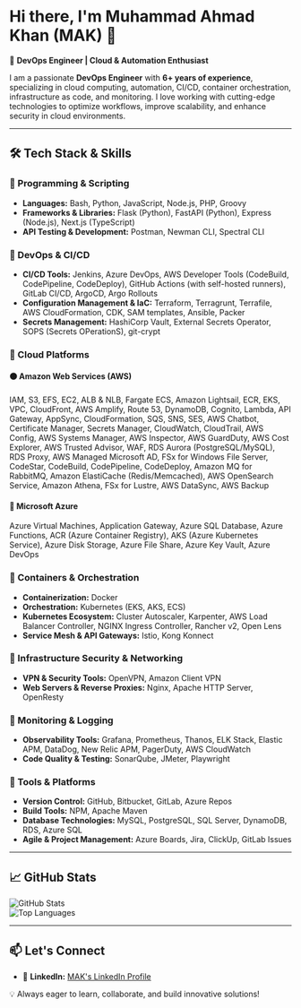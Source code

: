 <!--
**muhammad-ahmad-khan/muhammad-ahmad-khan** is a ✨ _special_ ✨ repository because its `README.md` (this file) appears on your GitHub profile.

Here are some ideas to get you started:

- 🔭 I’m currently working on ...
- 🌱 I’m currently learning ...
- 👯 I’m looking to collaborate on ...
- 🤔 I’m looking for help with ...
- 💬 Ask me about ...
- 📫 How to reach me: ...
- 😄 Pronouns: ...
- ⚡ Fun fact: ...
-->

# Hi there, I'm Muhammad Ahmad Khan (MAK) 👋  

🚀 **DevOps Engineer | Cloud & Automation Enthusiast**  

I am a passionate **DevOps Engineer** with **6+ years of experience**, specializing in cloud computing, automation, CI/CD, container orchestration, infrastructure as code, and monitoring. I love working with cutting-edge technologies to optimize workflows, improve scalability, and enhance security in cloud environments.

---

## 🛠️ Tech Stack & Skills  

### 🔹 Programming & Scripting  
- **Languages:** Bash, Python, JavaScript, Node.js, PHP, Groovy  
- **Frameworks & Libraries:** Flask (Python), FastAPI (Python), Express (Node.js), Next.js (TypeScript)  
- **API Testing & Development:** Postman, Newman CLI, Spectral CLI  

### 🔹 DevOps & CI/CD  
- **CI/CD Tools:** Jenkins, Azure DevOps, AWS Developer Tools (CodeBuild, CodePipeline, CodeDeploy), GitHub Actions (with self-hosted runners), GitLab CI/CD, ArgoCD, Argo Rollouts  
- **Configuration Management & IaC:** Terraform, Terragrunt, Terrafile, AWS CloudFormation, CDK, SAM templates, Ansible, Packer  
- **Secrets Management:** HashiCorp Vault, External Secrets Operator, SOPS (Secrets OPerationS), git-crypt  

### 🔹 Cloud Platforms  
#### 🟠 **Amazon Web Services (AWS)**  
IAM, S3, EFS, EC2, ALB & NLB, Fargate ECS, Amazon Lightsail, ECR, EKS, VPC, CloudFront, AWS Amplify, Route 53, DynamoDB, Cognito, Lambda, API Gateway, AppSync, CloudFormation, SQS, SNS, SES, AWS Chatbot, Certificate Manager, Secrets Manager, CloudWatch, CloudTrail, AWS Config, AWS Systems Manager, AWS Inspector, AWS GuardDuty, AWS Cost Explorer, AWS Trusted Advisor, WAF, RDS Aurora (PostgreSQL/MySQL), RDS Proxy, AWS Managed Microsoft AD, FSx for Windows File Server, CodeStar, CodeBuild, CodePipeline, CodeDeploy, Amazon MQ for RabbitMQ, Amazon ElastiCache (Redis/Memcached), AWS OpenSearch Service, Amazon Athena, FSx for Lustre, AWS DataSync, AWS Backup  

#### 🔵 **Microsoft Azure**  
Azure Virtual Machines, Application Gateway, Azure SQL Database, Azure Functions, ACR (Azure Container Registry), AKS (Azure Kubernetes Service), Azure Disk Storage, Azure File Share, Azure Key Vault, Azure DevOps  

### 🔹 Containers & Orchestration  
- **Containerization:** Docker  
- **Orchestration:** Kubernetes (EKS, AKS, ECS)  
- **Kubernetes Ecosystem:** Cluster Autoscaler, Karpenter, AWS Load Balancer Controller, NGINX Ingress Controller, Rancher v2, Open Lens  
- **Service Mesh & API Gateways:** Istio, Kong Konnect  

### 🔹 Infrastructure Security & Networking  
- **VPN & Security Tools:** OpenVPN, Amazon Client VPN  
- **Web Servers & Reverse Proxies:** Nginx, Apache HTTP Server, OpenResty  

### 🔹 Monitoring & Logging  
- **Observability Tools:** Grafana, Prometheus, Thanos, ELK Stack, Elastic APM, DataDog, New Relic APM, PagerDuty, AWS CloudWatch  
- **Code Quality & Testing:** SonarQube, JMeter, Playwright  

### 🔹 Tools & Platforms  
- **Version Control:** GitHub, Bitbucket, GitLab, Azure Repos  
- **Build Tools:** NPM, Apache Maven  
- **Database Technologies:** MySQL, PostgreSQL, SQL Server, DynamoDB, RDS, Azure SQL  
- **Agile & Project Management:** Azure Boards, Jira, ClickUp, GitLab Issues  

---

## 📈 GitHub Stats  
![GitHub Stats](https://github-readme-stats.vercel.app/api?username=muhammad-ahmad-khan&show_icons=true&theme=radical)  
![Top Languages](https://github-readme-stats.vercel.app/api/top-langs/?username=muhammad-ahmad-khan&layout=compact&theme=radical)  

---

## 📫 Let's Connect  
- 🏢 **LinkedIn:** [MAK's LinkedIn Profile](https://www.linkedin.com/in/muhammad-ahmad-khan/)  

💡 Always eager to learn, collaborate, and build innovative solutions!  
